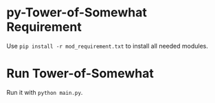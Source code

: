 # py-Tower-of-Somewhat Requirement
Use `pip install -r mod_requirement.txt` to install all needed modules.

# Run Tower-of-Somewhat
Run it with `python main.py`.
